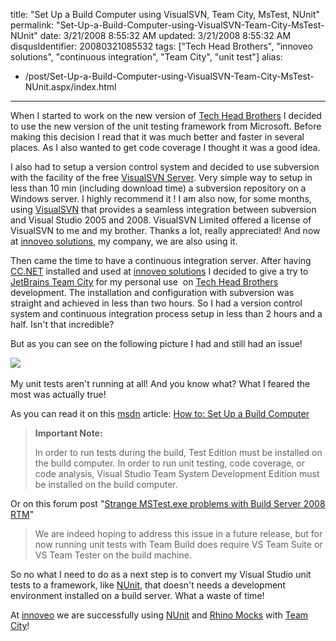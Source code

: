 title: "Set Up a Build Computer using VisualSVN, Team City, MsTest, NUnit"
permalink: "Set-Up-a-Build-Computer-using-VisualSVN-Team-City-MsTest-NUnit"
date: 3/21/2008 8:55:32 AM
updated: 3/21/2008 8:55:32 AM
disqusIdentifier: 20080321085532
tags: ["Tech Head Brothers", "innoveo solutions", "continuous integration", "Team City", "unit test"]
alias:
 - /post/Set-Up-a-Build-Computer-using-VisualSVN-Team-City-MsTest-NUnit.aspx/index.html
---
When I started to work on the new version of [Tech Head Brothers](http://www.techheadbrothers.com/) I decided to use the new version of the unit testing framework from Microsoft. Before making this decision I read that it was much better and faster in several places. As I also wanted to get code coverage I thought it was a good idea.

I also had to setup a version control system and decided to use subversion with the facility of the free [VisualSVN Server](http://www.visualsvn.com/server/). Very simple way to setup in less than 10 min (including download time) a subversion repository on a Windows server. I highly recommend it ! I am also now, for some months, using [VisualSVN](http://www.visualsvn.com/features.html) that provides a seamless integration between subversion and Visual Studio 2005 and 2008. VisualSVN Limited offered a license of VisualSVN to me and my brother. Thanks a lot, really appreciated! And now at [innoveo solutions](http://www.innoveo.com/), my company, we are also using it.
<!-- more -->

Then came the time to have a continuous integration server. After having [CC.NET](http://ccnet.thoughtworks.com/) installed and used at [innoveo solutions](http://www.innoveo.com/) I decided to give a try to [JetBrains Team City](http://www.jetbrains.com/teamcity/index.html) for my personal use  on [Tech Head Brothers](http://www.techheadbrothers.com/) development. The installation and configuration with subversion was straight and achieved in less than two hours. So I had a version control system and continuous integration process setup in less than 2 hours and a half. Isn't that incredible?

But as you can see on the following picture I had and still had an issue!

![](http://farm4.static.flickr.com/3109/2347957993_dae77fb72d_o.jpg) 

My unit tests aren't running at all! And you know what? What I feared the most was actually true!

As you can read it on this [msdn](http://msdn2.microsoft.com/) article: [How to: Set Up a Build Computer](http://msdn2.microsoft.com/en-us/library/ms181712.aspx) 

> **Important Note:**
> 
> In order to run tests during the build, Test Edition must be installed on the build computer. In order to run unit testing, code coverage, or code analysis, Visual Studio Team System Development Edition must be installed on the build computer.

Or on this forum post "[Strange MSTest.exe problems with Build Server 2008 RTM](http://forums.microsoft.com/MSDN/ShowPost.aspx?PostID=2694058&SiteID=1)" 

> We are indeed hoping to address this issue in a future release, but for now running unit tests with Team Build does require VS Team Suite or VS Team Tester on the build machine.

So no what I need to do as a next step is to convert my Visual Studio unit tests to a framework, like [NUnit](http://www.nunit.org/), that doesn't needs a development environment installed on a build server. What a waste of time! 

At [innoveo](http://www.innoveo.com/) we are successfully using [NUnit](http://www.nunit.org) and [Rhino Mocks](http://www.ayende.com/default.aspx) with [Team City](http://www.jetbrains.com/teamcity/index.html)!
